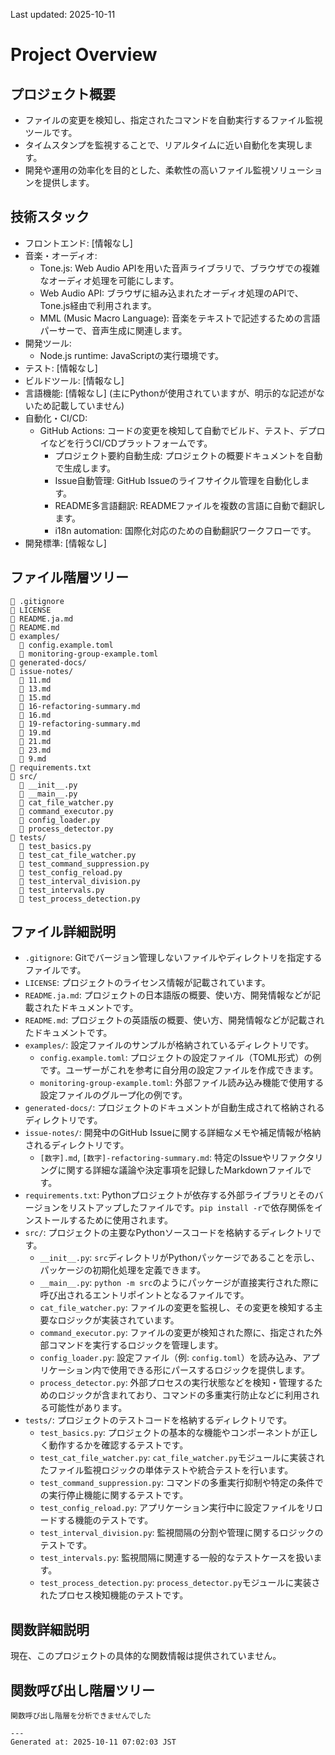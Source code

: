 Last updated: 2025-10-11

# Project Overview

## プロジェクト概要
- ファイルの変更を検知し、指定されたコマンドを自動実行するファイル監視ツールです。
- タイムスタンプを監視することで、リアルタイムに近い自動化を実現します。
- 開発や運用の効率化を目的とした、柔軟性の高いファイル監視ソリューションを提供します。

## 技術スタック
- フロントエンド: [情報なし]
- 音楽・オーディオ:
    - Tone.js: Web Audio APIを用いた音声ライブラリで、ブラウザでの複雑なオーディオ処理を可能にします。
    - Web Audio API: ブラウザに組み込まれたオーディオ処理のAPIで、Tone.js経由で利用されます。
    - MML (Music Macro Language): 音楽をテキストで記述するための言語パーサーで、音声生成に関連します。
- 開発ツール:
    - Node.js runtime: JavaScriptの実行環境です。
- テスト: [情報なし]
- ビルドツール: [情報なし]
- 言語機能: [情報なし] (主にPythonが使用されていますが、明示的な記述がないため記載していません)
- 自動化・CI/CD:
    - GitHub Actions: コードの変更を検知して自動でビルド、テスト、デプロイなどを行うCI/CDプラットフォームです。
        - プロジェクト要約自動生成: プロジェクトの概要ドキュメントを自動で生成します。
        - Issue自動管理: GitHub Issueのライフサイクル管理を自動化します。
        - README多言語翻訳: READMEファイルを複数の言語に自動で翻訳します。
        - i18n automation: 国際化対応のための自動翻訳ワークフローです。
- 開発標準: [情報なし]

## ファイル階層ツリー
```
📄 .gitignore
📄 LICENSE
📖 README.ja.md
📖 README.md
📁 examples/
  📄 config.example.toml
  📄 monitoring-group-example.toml
📁 generated-docs/
📁 issue-notes/
  📖 11.md
  📖 13.md
  📖 15.md
  📖 16-refactoring-summary.md
  📖 16.md
  📖 19-refactoring-summary.md
  📖 19.md
  📖 21.md
  📖 23.md
  📖 9.md
📄 requirements.txt
📁 src/
  📄 __init__.py
  📄 __main__.py
  📄 cat_file_watcher.py
  📄 command_executor.py
  📄 config_loader.py
  📄 process_detector.py
📁 tests/
  📄 test_basics.py
  📄 test_cat_file_watcher.py
  📄 test_command_suppression.py
  📄 test_config_reload.py
  📄 test_interval_division.py
  📄 test_intervals.py
  📄 test_process_detection.py
```

## ファイル詳細説明
-   `.gitignore`: Gitでバージョン管理しないファイルやディレクトリを指定するファイルです。
-   `LICENSE`: プロジェクトのライセンス情報が記載されています。
-   `README.ja.md`: プロジェクトの日本語版の概要、使い方、開発情報などが記載されたドキュメントです。
-   `README.md`: プロジェクトの英語版の概要、使い方、開発情報などが記載されたドキュメントです。
-   `examples/`: 設定ファイルのサンプルが格納されているディレクトリです。
    -   `config.example.toml`: プロジェクトの設定ファイル（TOML形式）の例です。ユーザーがこれを参考に自分用の設定ファイルを作成できます。
    -   `monitoring-group-example.toml`: 外部ファイル読み込み機能で使用する設定ファイルのグループ化の例です。
-   `generated-docs/`: プロジェクトのドキュメントが自動生成されて格納されるディレクトリです。
-   `issue-notes/`: 開発中のGitHub Issueに関する詳細なメモや補足情報が格納されるディレクトリです。
    -   `[数字].md`, `[数字]-refactoring-summary.md`: 特定のIssueやリファクタリングに関する詳細な議論や決定事項を記録したMarkdownファイルです。
-   `requirements.txt`: Pythonプロジェクトが依存する外部ライブラリとそのバージョンをリストアップしたファイルです。`pip install -r`で依存関係をインストールするために使用されます。
-   `src/`: プロジェクトの主要なPythonソースコードを格納するディレクトリです。
    -   `__init__.py`: `src`ディレクトリがPythonパッケージであることを示し、パッケージの初期化処理を定義できます。
    -   `__main__.py`: `python -m src`のようにパッケージが直接実行された際に呼び出されるエントリポイントとなるファイルです。
    -   `cat_file_watcher.py`: ファイルの変更を監視し、その変更を検知する主要なロジックが実装されています。
    -   `command_executor.py`: ファイルの変更が検知された際に、指定された外部コマンドを実行するロジックを管理します。
    -   `config_loader.py`: 設定ファイル（例: `config.toml`）を読み込み、アプリケーション内で使用できる形にパースするロジックを提供します。
    -   `process_detector.py`: 外部プロセスの実行状態などを検知・管理するためのロジックが含まれており、コマンドの多重実行防止などに利用される可能性があります。
-   `tests/`: プロジェクトのテストコードを格納するディレクトリです。
    -   `test_basics.py`: プロジェクトの基本的な機能やコンポーネントが正しく動作するかを確認するテストです。
    -   `test_cat_file_watcher.py`: `cat_file_watcher.py`モジュールに実装されたファイル監視ロジックの単体テストや統合テストを行います。
    -   `test_command_suppression.py`: コマンドの多重実行抑制や特定の条件での実行停止機能に関するテストです。
    -   `test_config_reload.py`: アプリケーション実行中に設定ファイルをリロードする機能のテストです。
    -   `test_interval_division.py`: 監視間隔の分割や管理に関するロジックのテストです。
    -   `test_intervals.py`: 監視間隔に関連する一般的なテストケースを扱います。
    -   `test_process_detection.py`: `process_detector.py`モジュールに実装されたプロセス検知機能のテストです。

## 関数詳細説明
現在、このプロジェクトの具体的な関数情報は提供されていません。

## 関数呼び出し階層ツリー
```
関数呼び出し階層を分析できませんでした

---
Generated at: 2025-10-11 07:02:03 JST
